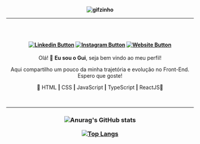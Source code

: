 <h4 align="center">

![gifzinho](https://i.imgur.com/L7qaBQn.gif)

<hr>

<br>
<br>

[![Linkedin Button](https://img.shields.io/badge/-Linkedin-blue?style=for-the-badge&logo=Linkedin&logoColor=white&link=https://www.instagram.com/guielzito/)](https://www.linkedin.com/in/guilhermedunguel/)
[![Instagram Button](https://img.shields.io/badge/-Instagram-red?style=for-the-badge&logo=Instagram&logoColor=white&link=https://www.instagram.com/guielzito/)](https://www.instagram.com/guielzito/)
[![Website Button](https://img.shields.io/badge/-MyWebsite-orange?style=for-the-badge&logo=&logoColor=white&link=https://www.instagram.com/guielzito/)](https://www.guilhermedunguel.com)
</h4>

<p align="center">Olá! 👋 <strong>Eu sou o Gui</strong>, seja bem vindo ao meu perfil!</p>

<p align="center">Aqui compartilho um pouco da minha trajetória e evolução no Front-End. Espero que goste!</p>

<p align="center">📌 HTML <strong>|</strong> CSS <strong>|</strong> JavaScript <strong>|</strong> TypeScript <strong>|</strong> ReactJS📌</p>

<br>
<hr>

<h3 align="center">

![Anurag's GitHub stats](https://github-readme-stats.vercel.app/api?username=guilhermedunguel&show_icons=true&theme=tokyonight)

[![Top Langs](https://github-readme-stats.vercel.app/api/top-langs/?username=guilhermedunguel&layout=compact&theme=tokyonight)](https://github.com/guilhermedunguel/github-readme-stats)
